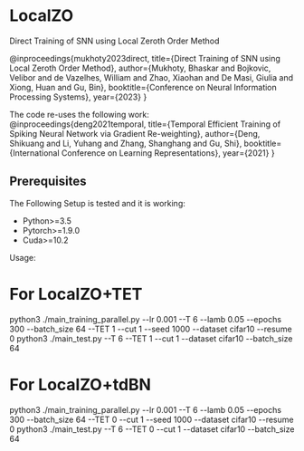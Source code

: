 # LocalZO
Direct Training of SNN using Local Zeroth Order Method

@inproceedings{mukhoty2023direct,
  title={Direct Training of SNN using Local Zeroth Order Method},
  author={Mukhoty, Bhaskar and Bojkovic, Velibor and de Vazelhes, William and Zhao, Xiaohan and De Masi, Giulia and Xiong, Huan and Gu, Bin},
  booktitle={Conference on Neural Information Processing Systems},
  year={2023}
}


The code re-uses the following work:  
@inproceedings{deng2021temporal,
  title={Temporal Efficient Training of Spiking Neural Network via Gradient Re-weighting},
  author={Deng, Shikuang and Li, Yuhang and Zhang, Shanghang and Gu, Shi},
  booktitle={International Conference on Learning Representations},
  year={2021}
}

## Prerequisites
The Following Setup is tested and it is working:
 * Python>=3.5
 * Pytorch>=1.9.0
 * Cuda>=10.2

Usage:
# For LocalZO+TET
python3 ./main_training_parallel.py --lr 0.001 --T 6 --lamb 0.05 --epochs 300 --batch_size 64 --TET 1  --cut 1 --seed 1000 --dataset cifar10 --resume 0
python3 ./main_test.py --T 6 --TET 1 --cut 1 --dataset cifar10 --batch_size 64  
 
# For LocalZO+tdBN
python3 ./main_training_parallel.py --lr 0.001 --T 6 --lamb 0.05 --epochs 300 --batch_size 64 --TET 0  --cut 1 --seed 1000 --dataset cifar10 --resume 0
python3 ./main_test.py --T 6 --TET 0 --cut 1 --dataset cifar10 --batch_size 64
